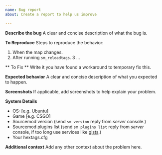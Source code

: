 ```yaml
---
name: Bug report
about: Create a report to help us improve

---
```


**Describe the bug**
A clear and concise description of what the bug is.

**To Reproduce**
Steps to reproduce the behavior:
1. When the map changes.
2. After running `sm_reloadtags`.
3 ...

** To Fix **
Write it you have found a workaround to temporary fix this.

**Expected behavior**
A clear and concise description of what you expected to happen.

**Screenshots**
If applicable, add screenshots to help explain your problem.

**System Details**
 - OS: [e.g. Ubuntu]
 - Game [e.g. CSGO]
 - Sourcemod version (send `sm version` reply from *server* console.)
 - Sourcemod plugins list (send `sm plugins list` reply from *server* console, if too long use services like [gists]([https://hastebin.com](https://gist.github.com)).)
 - Your hextags.cfg

**Additional context**
Add any other context about the problem here.
